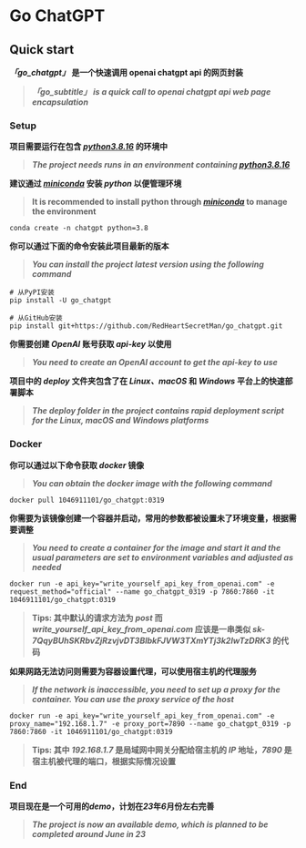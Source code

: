 # Go ChatGPT


## Quick start
***「go_chatgpt」* 是一个快速调用 openai chatgpt api 的网页封装**

> ***「go_subtitle」 is a quick call to openai chatgpt api web page encapsulation***


### Setup
**项目需要运行在包含 *[python3.8.16](https://www.python.org/downloads/release/python-3816/)* 的环境中**

> ***The project needs runs in an environment containing [python3.8.16](https://www.python.org/downloads/release/python-3816/)***

**建议通过 *[miniconda](https://docs.conda.io/en/latest/miniconda.html)* 安装 *python* 以便管理环境**

> **It is recommended to install python through *[miniconda](https://docs.conda.io/en/latest/miniconda.html)* to manage the environment**

```shell
conda create -n chatgpt python=3.8 
```

**你可以通过下面的命令安装此项目最新的版本**

> ***You can install the project latest version using the following command***

```shell
# 从PyPI安装
pip install -U go_chatgpt

# 从GitHub安装
pip install git+https://github.com/RedHeartSecretMan/go_chatgpt.git
```

**你需要创建 *OpenAI* 账号获取 *api-key* 以使用**
> ***You need to create an OpenAI account to get the api-key to use***

**项目中的 *deploy* 文件夹包含了在 *Linux、macOS* 和 *Windows* 平台上的快速部署脚本**
> ***The deploy folder in the project contains rapid deployment script for the Linux, macOS and Windows platforms***

### Docker
**你可以通过以下命令获取 *docker* 镜像**
> ***You can obtain the docker image with the following command***
```shell
docker pull 1046911101/go_chatgpt:0319 
```

**你需要为该镜像创建一个容器并启动，常用的参数都被设置未了环境变量，根据需要调整**
> ***You need to create a container for the image and start it and the usual parameters are set to environment variables and adjusted as needed***
```shell
docker run -e api_key="write_yourself_api_key_from_openai.com" -e request_method="official" --name go_chatgpt_0319 -p 7860:7860 -it 1046911101/go_chatgpt:0319
```
> **Tips: 其中默认的请求方法为 *post* 而 *write_yourself_api_key_from_openai.com* 应该是一串类似 *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* 的代码**

**如果网路无法访问则需要为容器设置代理，可以使用宿主机的代理服务**
> ***If the network is inaccessible, you need to set up a proxy for the container. You can use the proxy service of the host***
```shell
docker run -e api_key="write_yourself_api_key_from_openai.com" -e proxy_name="192.168.1.7" -e proxy_port=7890 --name go_chatgpt_0319 -p 7860:7860 -it 1046911101/go_chatgpt:0319
```
> **Tips: 其中 *192.168.1.7* 是局域网中网关分配给宿主机的 *IP* 地址，*7890* 是宿主机被代理的端口，根据实际情况设置**

### End
**项目现在是一个可用的*demo*，计划在*23*年*6*月份左右完善**

> ***The project is now an available demo, which is planned to be completed around June in 23***
